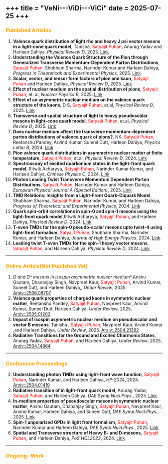 +++
title = "VeNi---ViDi---ViCi"
date = 2025-07-25
+++
---
### <span style="color: Orange;">Published Articles</span>
1. **Valence quark distribution of light rho and heavy J psi vector mesons in a light-cone quark model**, Tanisha, <span style="color: red;">Satyajit Puhan</span>, Anurag Yadav and Harleen Dahiya, *Physical Review D*, 2025.  [Link](https://journals.aps.org/prd/abstract/10.1103/cmbw-vcds)
1. **Understanding the Valence Quark Structure of the Pion through Generalized Transverse Momentum-Dependent Parton Distributions**, <span style="color: red;">Satyajit Puhan</span>, Shubham Sharma, Narinder Kumar and Harleen Dahiya, *Progress in Theoreticak and Experimental Physics*, 2025.  [Link](https://academic.oup.com/ptep/article/2025/8/083B02/8220888) 
1. **Scalar, vector, and tensor form factors of pion and kaon**, <span style="color: red;">Satyajit Puhan</span> and Harleen Dahiya, *Physical Review D*, 2025.  [Link](https://journals.aps.org/prd/abstract/10.1103/2wpb-jgkc)  
2. **Effect of nuclear medium on the spatial distribution of pions**, <span style="color: red;">Satyajit Puhan</span>, et. al, *Nuclear Physics B*, 2025. [Link](https://www.sciencedirect.com/science/article/pii/S055032132500149X?via%3Dihub)  
3. **Effect of an asymmetric nuclear medium on the valence quark structure of the kaons**, D S, <span style="color: red;">Satyajit Puhan</span>, et.al, *Physical Review D*, 2025. [Link](https://journals.aps.org/prd/abstract/10.1103/PhysRevD.111.054001)
1. **Transverse and spatial structure of light to heavy pseudoscalar mesons in light-cone quark model**, <span style="color: red;">Satyajit Puhan</span>, et.al, *Physical Review D*, 2025.  [Link](https://journals.aps.org/prd/abstract/10.1103/PhysRevD.111.014008)  
2. **Does nuclear medium affect the transverse momentum-dependent parton distributions of valence quark of pions?**, NK, <span style="color: red;">Satyajit Puhan</span>, Reetanshu Pandey, Arvind Kumar, Suneel Dutt, Harleen Dahiya, *Physics Letter B*, 2024. [Link](https://www.sciencedirect.com/science/article/pii/S0370269324006725?via%3Dihub)  
3. **Pion valence quark distributions in asymmetric nuclear matter at finite temperature**, <span style="color: red;">Satyajit Puhan</span>, et.al, *Physical Review D*, 2024. [Link](https://journals.aps.org/prd/abstract/10.1103/PhysRevD.110.054042)
3. **Spectroscopy of excited quarkonium states in the light-front quark model**, Ritwik Acharyya, <span style="color: red;">Satyajit Puhan</span>, Narinder Kumar Kumar, and Harleen Dahiya, *Chinese Physics C*, 2024. [Link](https://iopscience.iop.org/article/10.1088/1674-1137/ad8ec3)
1. **Photon Leading Twist Transverse Momentum Dependent Parton Distributions**, <span style="color: red;">Satyajit Puhan</span>, Narinder Kumar and Harleen Dahiya, *European Physical Journal A (Special Edition)*, 2025.  [Link](https://link.springer.com/article/10.1140/epja/s10050-025-01527-3)  
2. **TMD Relations: Insights from a Light-Front Quark–Diquark Model**, Shubham Sharma, <span style="color: red;">Satyajit Puhan</span>,  Narinder Kumar, and Harleen Dahiya, *Progress of Theoretical and Experimental Physics*, 2024. [Link](https://academic.oup.com/ptep/article/2024/10/103B05/7810281?login=false)  
3. **Quark spin-orbit correlations in spin-0 and spin-1 mesons using the light-front quark model**,Ritwik Acharyya, <span style="color: red;">Satyajit Puhan</span>, and Harleen Dahiya, *Physical Review D*, 2024. [Link](https://journals.aps.org/prd/abstract/10.1103/PhysRevD.110.034020)
2. **T-even TMDs for the spin-0 pseudo-scalar mesons upto twist-4 using light-front formalism**, <span style="color: red;">Satyajit Puhan</span>, Shubham Sharma,  Narinder Kumar, and Harleen Dahiya, *Journal of High Energy Physics*, 2024. [Link](https://link.springer.com/article/10.1007/JHEP02(2024)075)  
3. **Leading twist T-even TMDs for the spin-1 heavy vector mesons**, <span style="color: red;">Satyajit Puhan</span>, and Harleen Dahiya, *Physical Review D*, 2024. [Link](https://journals.aps.org/prd/abstract/10.1103/PhysRevD.109.034005)
---

### <span style="color: Orange;">Online Article(Not Published Yet)</span>
1. **D and D^* mesons in isospin asymmetric nuclear medium**,Anshu Gautam, Dhananjay Singh, Navpreet Kaur, <span style="color: red;">Satyajit Puhan</span>, Arvind Kumar, Suneel Dutt, and Harleen Dahiya,, *Under Review*, 2025.  [Arxiv::2506.08707](https://arxiv.org/abs/2506.08707)  
3. **Valence quark properties of charged kaons in symmetric nuclear matter**, Reetanshu Pandey, <span style="color: red;">Satyajit Puhan</span>, Navpreet Kaur, Arvind Kumar, Suneel Dutt, Harleen Dahiya, *Under Review*, 2025. [Arxiv::2505.01202](https://arxiv.org/abs/2505.01202)
1. **Impact of isospin asymmetric nuclear medium on pseudoscalar and vector B mesons**, Tanisha , <span style="color: red;">Satyajit Puhan</span>, Navpreet Kaur, Arvind Kumar ,and Harleen Dahiya, *Under Review*, 2025.  [Arxiv::2504.21392](https://arxiv.org/pdf/2504.21392)  
2. **Radiative Transitions for the Ground and Excited Charmonia States**, Anurag Yadav, <span style="color: red;">Satyajit Puhan</span>, and Harleen Dahiya, *Under Review*, 2025. [Arxiv::2504.14864](https://arxiv.org/abs/2504.14864)
---
### <span style="color: Orange;">Conference Proceedings</span>
2. **Understanding photon TMDs using light-front wave function**,  <span style="color: red;">Satyajit Puhan</span>, Narinder Kumar, and Harleen Dahiya, *HP-2024*, 2024. [Arxiv::2504.01419](https://arxiv.org/abs/2504.01419) 
2. **Radiative transition of in light-front quark model**, Anurag Yadav, <span style="color: red;">Satyajit Puhan</span>,  and Harleen Dahiya, *DAE Symp.Nucl.Phys.*, 2025. [Link](https://inspirehep.net/conferences/2872160?ui-citation-summary=true) 
2. **In-medium properties of pseudoscalar mesons in symmetric nuclear matter**, Anshu Gautam, Dhananjay Singh, <span style="color: red;">Satyajit Puhan</span>, Navpreet Kaur, Arvind Kumar, Harleen Dahiya, and Suneel Dutt, *DAE Symp.Nucl.Phys.*, 2025. [Link](https://inspirehep.net/conferences/2872160?ui-citation-summary=true) 
2. **Spin-1 unpolarized GPDs in light front formalism**, <span style="color: red;">Satyajit Puhan</span>, Narinder Kumar  and Harleen Dahiya, *DAE Symp.Nucl.Phys.*, 2025. [Link](https://inspirehep.net/conferences/2872160?ui-citation-summary=true) 
2. **Spatial and Transverse structure of Heavy B- and D-mesons**, <span style="color: red;">Satyajit Puhan</span>, and Harleen Dahiya, *PoS HQL2023*, 2024. [Link](https://doi.org/10.22323/1.462.0089) 

---
### <span style="color: Orange;">Ongoing- Work</span>